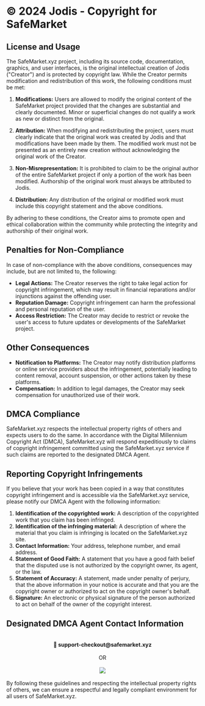 
# © 2024 Jodis - Copyright for SafeMarket

## License and Usage
The SafeMarket.xyz project, including its source code, documentation, graphics, and user interfaces, is the original intellectual creation of Jodis ("Creator") and is protected by copyright law. While the Creator permits modification and redistribution of this work, the following conditions must be met:

1. **Modifications:** Users are allowed to modify the original content of the SafeMarket project provided that the changes are substantial and clearly documented. Minor or superficial changes do not qualify a work as new or distinct from the original.

2. **Attribution:** When modifying and redistributing the project, users must clearly indicate that the original work was created by Jodis and that modifications have been made by them. The modified work must not be presented as an entirely new creation without acknowledging the original work of the Creator.

3. **Non-Misrepresentation:** It is prohibited to claim to be the original author of the entire SafeMarket project if only a portion of the work has been modified. Authorship of the original work must always be attributed to Jodis.

4. **Distribution:** Any distribution of the original or modified work must include this copyright statement and the above conditions.

By adhering to these conditions, the Creator aims to promote open and ethical collaboration within the community while protecting the integrity and authorship of their original work.

## Penalties for Non-Compliance
In case of non-compliance with the above conditions, consequences may include, but are not limited to, the following:

- **Legal Actions:** The Creator reserves the right to take legal action for copyright infringement, which may result in financial reparations and/or injunctions against the offending user.
- **Reputation Damage:** Copyright infringement can harm the professional and personal reputation of the user.
- **Access Restriction:** The Creator may decide to restrict or revoke the user's access to future updates or developments of the SafeMarket project.

## Other Consequences
- **Notification to Platforms:** The Creator may notify distribution platforms or online service providers about the infringement, potentially leading to content removal, account suspension, or other actions taken by these platforms.
- **Compensation:** In addition to legal damages, the Creator may seek compensation for unauthorized use of their work.

## DMCA Compliance
SafeMarket.xyz respects the intellectual property rights of others and expects users to do the same. In accordance with the Digital Millennium Copyright Act (DMCA), SafeMarket.xyz will respond expeditiously to claims of copyright infringement committed using the SafeMarket.xyz service if such claims are reported to the designated DMCA Agent.

## Reporting Copyright Infringements
If you believe that your work has been copied in a way that constitutes copyright infringement and is accessible via the SafeMarket.xyz service, please notify our DMCA Agent with the following information:

1. **Identification of the copyrighted work:** A description of the copyrighted work that you claim has been infringed.
2. **Identification of the infringing material:** A description of where the material that you claim is infringing is located on the SafeMarket.xyz site.
3. **Contact Information:** Your address, telephone number, and email address.
4. **Statement of Good Faith:** A statement that you have a good faith belief that the disputed use is not authorized by the copyright owner, its agent, or the law.
5. **Statement of Accuracy:** A statement, made under penalty of perjury, that the above information in your notice is accurate and that you are the copyright owner or authorized to act on the copyright owner's behalf.
6. **Signature:** An electronic or physical signature of the person authorized to act on behalf of the owner of the copyright interest.

## Designated DMCA Agent Contact Information

<div align="center">
  <br/>
  <strong>📧 support-checkout@safemarket.xyz</strong>
  <br/><br/>
  <span>OR</span>
  <br/><br/>
  <a href="mailto:support-checkout@safemarket.xyz" style="text-decoration:none;">
    <img src="https://img.shields.io/badge/SAFEMARKET%20EMAIL-333333?style=for-the-badge&logo=gmail&logoColor=red" />
  </a>
    <br/><br/>
</div>
By following these guidelines and respecting the intellectual property rights of others, we can ensure a respectful and legally compliant environment for all users of SafeMarket.xyz.
